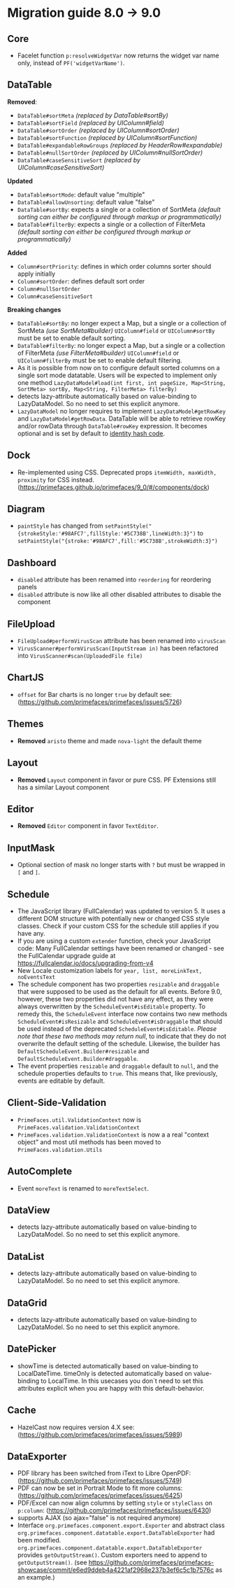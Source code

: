 # Migration guide 8.0 -> 9.0

## Core
  * Facelet function `p:resolveWidgetVar` now returns the widget var name only, instead of `PF('widgetVarName')`.

## DataTable
**Removed**:
  - `DataTable#sortMeta` _(replaced by DataTable#sortBy)_
  - `DataTable#sortField` _(replaced by UIColumn#field)_
  - `DataTable#sortOrder` _(replaced by UIColumn#sortOrder)_
  - `DataTable#sortFunction` _(replaced by UIColumn#sortFunction)_
  - `DataTable#expandableRowGroups` _(replaced by HeaderRow#expandable)_
  - `DataTable#nullSortOrder` _(replaced by UIColumn#nullSortOrder)_
  - `DataTable#caseSensitiveSort` _(replaced by UIColumn#caseSensitiveSort)_
  
**Updated**
  - `DataTable#sortMode`: default value "multiple"
  - `DataTable#allowUnsorting`: default value "false"
  - `DataTable#sortBy`: expects a single or a collection of SortMeta _(default sorting can either be configured through markup or programmatically)_
  - `DataTable#filterBy`: expects a single or a collection of FilterMeta _(default sorting can either be configured through markup or programmatically)_
    
**Added**
  - `Column#sortPriority`: defines in which order columns sorter should apply initially
  - `Column#sortOrder`: defines default sort order
  - `Column#nullSortOrder`
  - `Column#caseSensitiveSort`
  
**Breaking changes**
  - `DataTable#sortBy`: no longer expect a Map, but a single or a collection of SortMeta _(use SortMeta#builder)_ `UIColumn#field` or `UIColumn#sortBy` must be set to enable default sorting.
  - `DataTable#filterBy`: no longer expect a Map, but a single or a collection of FilterMeta _(use FilterMeta#builder)_ `UIColumn#field` or `UIColumn#filterBy` must be set to enable default filtering.
  - As it is possible from now on to configure default sorted columns on a single sort mode datatable. Users will be expected to implement only one method `LazyDataModel#load(int first, int pageSize, Map<String, SortMeta> sortBy, Map<String, FilterMeta> filterBy)`
  - detects lazy-attribute automatically based on value-binding to LazyDataModel. So no need to set this explicit anymore.
  - `LazyDataModel` no longer requires to implement `LazyDataModel#getRowKey` and `LazyDataModel#getRowData`. DataTable will be able to retrieve rowKey and/or rowData through `DataTable#rowKey` expression.
   It becomes optional and is set by default to [identity hash code](https://docs.oracle.com/javase/8/docs/api/java/lang/System.html#identityHashCode-java.lang.Object-).
  

## Dock
  * Re-implemented using CSS. Deprecated props `itemWidth, maxWidth, proximity` for CSS instead. (https://primefaces.github.io/primefaces/9_0/#/components/dock)

## Diagram
  * `paintStyle` has changed from `setPaintStyle("{strokeStyle:'#98AFC7',fillStyle:'#5C738B',lineWidth:3}")` to `setPaintStyle("{stroke:'#98AFC7',fill:'#5C738B',strokeWidth:3}")`

## Dashboard
  * `disabled` attribute has been renamed into `reordering` for reordering panels
  * `disabled` attribute is now like all other disabled attributes to disable the component

## FileUpload
  * `FileUpload#performVirusScan` attribute has been renamed into `virusScan`
  * `VirusScanner#performVirusScan(InputStream in)` has been refactored into `VirusScanner#scan(UploadedFile file)`

## ChartJS
  * `offset` for Bar charts is no longer `true` by default see: (https://github.com/primefaces/primefaces/issues/5726)

## Themes
  * **Removed** `aristo` theme and made `nova-light` the default theme

## Layout
  * **Removed** `Layout` component in favor or pure CSS. PF Extensions still has a similar Layout component

## Editor
  * **Removed** `Editor` component in favor `TextEditor`.

## InputMask
  * Optional section of mask no longer starts with `?` but must be wrapped in `[` and `]`.

## Schedule
  * The JavaScript library (FullCalendar) was updated to version 5. It uses a different DOM structure with potentially new or changed CSS style classes. Check if your custom CSS for the schedule still applies if you have any.
  * If you are using a custom `extender` function, check your JavaScript code: Many FullCalendar settings have been renamed or changed - see the FullCalendar upgrade guide at https://fullcalendar.io/docs/upgrading-from-v4
  * New Locale customization labels for `year, list, moreLinkText, noEventsText`
  * The schedule component has two properties `resizable` and `draggable` that were supposed to be used as the default for all events. Before  9.0, however, these two properties did not have any effect, as they were always overwritten by the `ScheduleEvent#isEditable` property. To remedy this, the `ScheduleEvent` interface now contains two new methods `ScheduleEvent#isResizable` and `ScheduleEvent#isDraggable` that should be used instead of the deprecated `ScheduleEvent#isEditable`. _Please note that these two methods may return null_, to indicate that they do not overwrite the default setting of the schedule. Likewise, the builder has `DefaultScheduleEvent.Builder#resizable` and `DefaultScheduleEvent.Builder#draggable`.
  * The event properties `resizable` and `draggable` default to `null`, and the schedule properties defaults to `true`. This means that, like previously, events are editable by default.

## Client-Side-Validation
  * `PrimeFaces.util.ValidationContext` now is `PrimeFaces.validation.ValidationContext`
  * `PrimeFaces.validation.ValidationContext` is now a a real "context object" and most util methods has been moved to `PrimeFaces.validation.Utils`

## AutoComplete
  * Event `moreText` is renamed to `moreTextSelect`.

## DataView
  * detects lazy-attribute automatically based on value-binding to LazyDataModel. So no need to set this explicit anymore.

## DataList
  * detects lazy-attribute automatically based on value-binding to LazyDataModel. So no need to set this explicit anymore.

## DataGrid
  * detects lazy-attribute automatically based on value-binding to LazyDataModel. So no need to set this explicit anymore.

## DatePicker
  * showTime is detected automatically based on value-binding to LocalDateTime. timeOnly is detected automatically based on value-binding to LocalTime. In this usecases you don´t need to set this attributes explicit when you are happy with this default-behavior.

## Cache
  * HazelCast now requires version 4.X see: (https://github.com/primefaces/primefaces/issues/5989)

## DataExporter
  * PDF library has been switched from iText to Libre OpenPDF: (https://github.com/primefaces/primefaces/issues/5749)
  * PDF can now be set in Portrait Mode to fit more columns: (https://github.com/primefaces/primefaces/issues/6425)
  * PDF/Excel can now align columns by setting `style` or `styleClass` on `p:column`: (https://github.com/primefaces/primefaces/issues/6430)
  * supports AJAX (so ajax="false" is not required anymore)
  * Interface `org.primefaces.component.export.Exporter` and abstract class `org.primefaces.component.datatable.export.DataTableExporter` had been modified. 
    `org.primefaces.component.datatable.export.DataTableExporter` provides `getOutputStream()`. Custom exporters need to append to `getOutputStream()`.
    (see https://github.com/primefaces/primefaces-showcase/commit/e6ed9ddeb4a4221af2968e237b3ef6c5c1b7576c as an example.)
